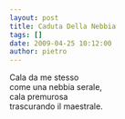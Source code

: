 ```yaml
---
layout: post
title: Caduta Della Nebbia
tags: []
date: 2009-04-25 10:12:00
author: pietro
---
```

Cala da me stesso<br/>come una nebbia serale,<br/>cala premurosa<br/>trascurando il maestrale.
